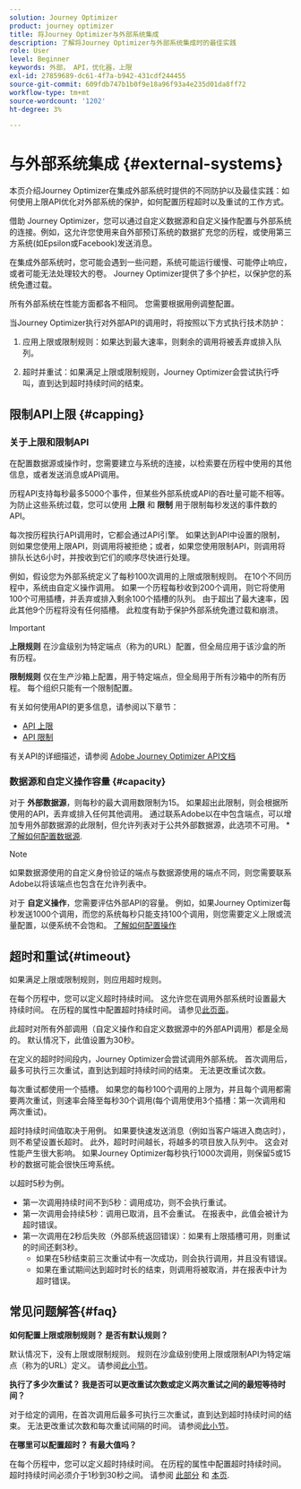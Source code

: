 ```yaml
---
solution: Journey Optimizer
product: journey optimizer
title: 将Journey Optimizer与外部系统集成
description: 了解将Journey Optimizer与外部系统集成时的最佳实践
role: User
level: Beginner
keywords: 外部， API，优化器，上限
exl-id: 27859689-dc61-4f7a-b942-431cdf244455
source-git-commit: 609fdb747b1b0f9e18a96f93a4e235d01da8ff72
workflow-type: tm+mt
source-wordcount: '1202'
ht-degree: 3%

---
```


# 与外部系统集成 {#external-systems}

本页介绍Journey Optimizer在集成外部系统时提供的不同防护以及最佳实践：如何使用上限API优化对外部系统的保护，如何配置历程超时以及重试的工作方式。

借助 Journey Optimizer，您可以通过自定义数据源和自定义操作配置与外部系统的连接。例如，这允许您使用来自外部预订系统的数据扩充您的历程，或使用第三方系统(如Epsilon或Facebook)发送消息。

在集成外部系统时，您可能会遇到一些问题，系统可能运行缓慢、可能停止响应，或者可能无法处理较大的卷。 Journey Optimizer提供了多个护栏，以保护您的系统免遭过载。

所有外部系统在性能方面都各不相同。 您需要根据用例调整配置。

当Journey Optimizer执行对外部API的调用时，将按照以下方式执行技术防护：

1. 应用上限或限制规则：如果达到最大速率，则剩余的调用将被丢弃或排入队列。

2. 超时并重试：如果满足上限或限制规则，Journey Optimizer会尝试执行呼叫，直到达到超时持续时间的结束。

## 限制API上限 {#capping}

### 关于上限和限制API

在配置数据源或操作时，您需要建立与系统的连接，以检索要在历程中使用的其他信息，或者发送消息或API调用。

历程API支持每秒最多5000个事件，但某些外部系统或API的吞吐量可能不相等。 为防止这些系统过载，您可以使用 **上限** 和 **限制** 用于限制每秒发送的事件数的API。

每次按历程执行API调用时，它都会通过API引擎。 如果达到API中设置的限制，则如果您使用上限API，则调用将被拒绝；或者，如果您使用限制API，则调用将排队长达6小时，并按收到它们的顺序尽快进行处理。

例如，假设您为外部系统定义了每秒100次调用的上限或限制规则。 在10个不同历程中，系统由自定义操作调用。 如果一个历程每秒收到200个调用，则它将使用100个可用插槽，并丢弃或排入剩余100个插槽的队列。 由于超出了最大速率，因此其他9个历程将没有任何插槽。 此粒度有助于保护外部系统免遭过载和崩溃。

>[!IMPORTANT]
>
>**上限规则** 在沙盒级别为特定端点（称为的URL）配置，但全局应用于该沙盒的所有历程。
>
>**限制规则** 仅在生产沙箱上配置，用于特定端点，但全局用于所有沙箱中的所有历程。 每个组织只能有一个限制配置。

有关如何使用API的更多信息，请参阅以下章节：

* [API 上限](capping.md)
* [API 限制](throttling.md)

有关API的详细描述，请参阅 [Adobe Journey Optimizer API文档](https://developer.adobe.com/journey-optimizer-apis/references/journeys/)

### 数据源和自定义操作容量 {#capacity}

对于 **外部数据源**，则每秒的最大调用数限制为15。 如果超出此限制，则会根据所使用的API，丢弃或排入任何其他调用。 通过联系Adobe以在中包含端点，可以增加专用外部数据源的此限制，但允许列表对于公共外部数据源，此选项不可用。 * [了解如何配置数据源](../datasource/about-data-sources.md).

>[!NOTE]
>
>如果数据源使用的自定义身份验证的端点与数据源使用的端点不同，则您需要联系Adobe以将该端点也包含在允许列表中。

对于 **自定义操作**，您需要评估外部API的容量。 例如，如果Journey Optimizer每秒发送1000个调用，而您的系统每秒只能支持100个调用，则您需要定义上限或流量配置，以便系统不会饱和。 [了解如何配置操作](../action/action.md)

## 超时和重试{#timeout}

如果满足上限或限制规则，则应用超时规则。

在每个历程中，您可以定义超时持续时间。 这允许您在调用外部系统时设置最大持续时间。 在历程的属性中配置超时持续时间。 请参见[此页面](../building-journeys/journey-gs.md#timeout_and_error)。

此超时对所有外部调用（自定义操作和自定义数据源中的外部API调用）都是全局的。 默认情况下，此值设置为30秒。

在定义的超时时间段内，Journey Optimizer会尝试调用外部系统。 首次调用后，最多可执行三次重试，直到达到超时持续时间的结束。 无法更改重试次数。

每次重试都使用一个插槽。 如果您的每秒100个调用的上限为，并且每个调用都需要两次重试，则速率会降至每秒30个调用(每个调用使用3个插槽：第一次调用和两次重试)。

超时持续时间值取决于用例。 如果要快速发送消息（例如当客户端进入商店时），则不希望设置长超时。 此外，超时时间越长，将越多的项目放入队列中。 这会对性能产生很大影响。 如果Journey Optimizer每秒执行1000次调用，则保留5或15秒的数据可能会很快压垮系统。

以超时5秒为例。

* 第一次调用持续时间不到5秒：调用成功，则不会执行重试。
* 第一次调用会持续5秒：调用已取消，且不会重试。 在报表中，此值会被计为超时错误。
* 第一次调用在2秒后失败（外部系统返回错误）：如果有上限插槽可用，则重试的时间还剩3秒。
   * 如果在5秒结束前三次重试中有一次成功，则会执行调用，并且没有错误。
   * 如果在重试期间达到超时时长的结束，则调用将被取消，并在报表中计为超时错误。

## 常见问题解答{#faq}

**如何配置上限或限制规则？ 是否有默认规则？**

默认情况下，没有上限或限制规则。 规则在沙盒级别使用上限或限制API为特定端点（称为的URL）定义。 请参阅[此小节](../configuration/external-systems.md#capping)。

**执行了多少次重试？ 我是否可以更改重试次数或定义两次重试之间的最短等待时间？**

对于给定的调用，在首次调用后最多可执行三次重试，直到达到超时持续时间的结束。 无法更改重试次数和每次重试间隔的时间。 请参阅[此小节](../configuration/external-systems.md#timeout)。

**在哪里可以配置超时？ 有最大值吗？**

在每个历程中，您可以定义超时持续时间。 在历程的属性中配置超时持续时间。 超时持续时间必须介于1秒到30秒之间。 请参阅 [此部分](../configuration/external-systems.md#timeout) 和 [本页](../building-journeys/journey-gs.md#timeout_and_error).